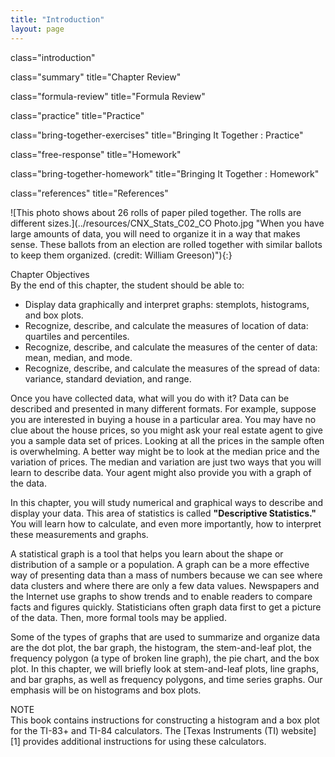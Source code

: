 ```yaml
---
title: "Introduction"
layout: page
---
```



<cnx-pi data-type="cnx.flag.introduction"> class="introduction" </cnx-pi>

<cnx-pi data-type="cnx.eoc">class="summary" title="Chapter Review"</cnx-pi>

<cnx-pi data-type="cnx.eoc">class="formula-review" title="Formula Review"</cnx-pi>

<cnx-pi data-type="cnx.eoc">class="practice" title="Practice"</cnx-pi>

<cnx-pi data-type="cnx.eoc">class="bring-together-exercises" title="Bringing It Together : Practice"</cnx-pi>

<cnx-pi data-type="cnx.eoc">class="free-response" title="Homework"</cnx-pi>

<cnx-pi data-type="cnx.eoc">class="bring-together-homework" title="Bringing It Together : Homework"</cnx-pi>

<cnx-pi data-type="cnx.eoc">class="references" title="References"</cnx-pi>

 ![This photo shows about 26 rolls of paper piled together. The rolls are different sizes.](../resources/CNX_Stats_C02_CO Photo.jpg "When you have large amounts of data, you will need to organize it in a way that makes sense. These ballots from an election are rolled together with similar ballots to keep them organized. (credit: William Greeson)"){:}

<div data-type="note" data-has-label="true" class="chapter-objectives" data-label="" markdown="1">
<div data-type="title">
Chapter Objectives
</div>
By the end of this chapter, the student should be able to:

* Display data graphically and interpret graphs: stemplots, histograms, and box plots.
* Recognize, describe, and calculate the measures of location of data: quartiles and percentiles.
* Recognize, describe, and calculate the measures of the center of data: mean, median, and mode.
* Recognize, describe, and calculate the measures of the spread of data: variance, standard deviation, and range.

</div>

Once you have collected data, what will you do with it? Data can be described and presented in many different formats. For example, suppose you are interested in buying a house in a particular area. You may have no clue about the house prices, so you might ask your real estate agent to give you a sample data set of prices. Looking at all the prices in the sample often is overwhelming. A better way might be to look at the median price and the variation of prices. The median and variation are just two ways that you will learn to describe data. Your agent might also provide you with a graph of the data.

In this chapter, you will study numerical and graphical ways to describe and display your data. This area of statistics is called **\"Descriptive Statistics.\"** You will learn how to calculate, and even more importantly, how to interpret these measurements and graphs.

A statistical graph is a tool that helps you learn about the shape or distribution of a sample or a population. A graph can be a more effective way of presenting data than a mass of numbers because we can see where data clusters and where there are only a few data values. Newspapers and the Internet use graphs to show trends and to enable readers to compare facts and figures quickly. Statisticians often graph data first to get a picture of the data. Then, more formal tools may be applied.

Some of the types of graphs that are used to summarize and organize data are the dot plot, the bar graph, the histogram, the stem-and-leaf plot, the frequency polygon (a type of broken line graph), the pie chart, and the box plot. In this chapter, we will briefly look at stem-and-leaf plots, line graphs, and bar graphs, as well as frequency polygons, and time series graphs. Our emphasis will be on histograms and box plots.

<div data-type="note" data-has-label="true" data-label="" markdown="1">
<div data-type="title">
NOTE
</div>
This book contains instructions for constructing a histogram and a box plot for the TI-83+ and TI-84 calculators. The [Texas Instruments (TI) website][1] provides additional instructions for using these calculators.

</div>



[1]: http://education.ti.com/educationportal/sites/US/sectionHome/support.html
